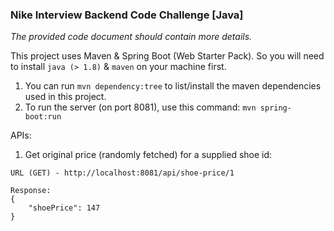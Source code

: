 ### Nike Interview Backend Code Challenge [Java]

_The provided code document should contain more details._

This project uses Maven & Spring Boot (Web Starter Pack). So you will need to install `java (> 1.8)` & `maven` on your machine first.

1. You can run `mvn dependency:tree` to list/install the maven dependencies used in this project.
2. To run the server (on port 8081), use this command: `mvn spring-boot:run`

APIs:

1. Get original price (randomly fetched) for a supplied shoe id:
```
URL (GET) - http://localhost:8081/api/shoe-price/1

Response:
{
    "shoePrice": 147
}
```
